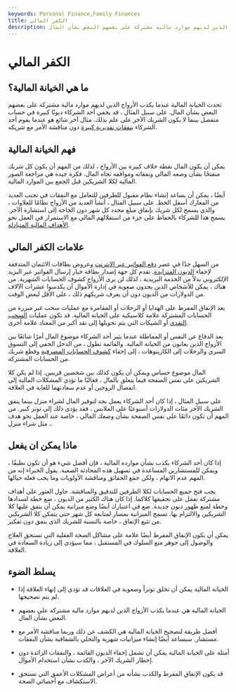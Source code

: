 ```yaml
---
keywords: Personal Finance,Family Finances
title: الكفر المالي
description: تحدث الخيانة المالية عندما يكذب الأزواج الذين لديهم موارد مالية مشتركة على بعضهم البعض بشأن المال.
---
```


# الكفر المالي
## ما هي الخيانة المالية؟

تحدث الخيانة المالية عندما يكذب الأزواج الذين لديهم موارد مالية مشتركة على بعضهم البعض بشأن المال. على سبيل المثال ، قد يخفي أحد الشركاء ديونًا كبيرة في حساب منفصل بينما لا يكون الشريك الآخر على علم بذلك. مثال آخر شائع هو عندما يقوم أحد الشركاء [بنفقات تقديرية كبيرة](/discretionary-expense) دون مناقشة الأمر مع شريكه.

## فهم الخيانة المالية

يمكن أن يكون المال نقطة خلاف كبيرة بين الأزواج ، لذلك من المهم أن يكون كل شريك منفتحًا بشأن وضعه المالي ونفقاته ومواقفه تجاه المال. فكرة جيدة هي مراجعة الصور المالية لكلا الشريكين قبل الجمع بين الموارد المالية.

أيضًا ، يمكن أن يساعد إنشاء نظام مقبول للطرفين للتعامل مع النفقات في تجنب العديد من المعارك أسفل الخط. على سبيل المثال ، أنشأ العديد من الأزواج نظامًا للعلاوات ، والذي يسمح لكل شريك بإنفاق مبلغ محدد كل شهر دون الحاجة إلى استشارة الآخر. يسمح هذا للشركاء بالحفاظ على جزء من استقلالهم المالي مع الاستمرار في العمل نحو [الأهداف المالية المتبادلة](/financial_plan).

## علامات الكفر المالي

من السهل جدًا في عصر [دفع الفواتير عبر الإنترنت](/onlinebanking) وعروض بطاقات الائتمان المتدفقة لإخفاء [الديون المتزايدة](/debt). تقدم كل جهة إصدار بطاقة خيار إرسال الفواتير عبر البريد الإلكتروني بدلاً من الخدمة البريدية ، لذلك لن يرى الأزواج كشوف الحسابات الشهرية. من هناك ، يمكن للأشخاص الذين يجدون صعوبة في إدارة الأموال أن يكدسوا عشرات الآلاف من الدولارات من الديون دون أن يعرف شريكهم ذلك ، على الأقل لبعض الوقت.

يعد الإنفاق المفرط على الهدايا أو الرحلات أو المقامرة مع عمليات سحب غير مبررة من الحسابات المشتركة علامة كلاسيكية على الخيانة المالية. قد تكون عمليات [السحب النقدي](/withdrawal) أو الشيكات التي يتم تحويلها إلى نقد أكبر من المعتاد علامة أخرى.

يعد الدفاع عن النفس أو المماطلة عندما يثير أحد الشركاء موضوع المال أمرًا شائعًا بين الأزواج الذين يعانون من الخيانة المالية. والقائمة تطول ، من الدخل الخفي إلى التسوق السري والرحلات إلى الكازينوهات ، إلى إخفاء [كشوف الحسابات المصرفية](/bank-statement) وقطع شريك من الحسابات المشتركة.

المال موضوع حساس ويمكن أن يكون كذلك بين شخصين قريبين. إذا لم يكن كلا الشريكين على نفس الصفحة فيما يتعلق بالمال ، فغالبًا ما تؤدي المشكلات المالية إلى انفصال الزوجين أو عدم سعادتهما للغاية في العلاقة.

على سبيل المثال ، إذا كان أحد الشركاء يعمل بجد لتوفير المال لشراء منزل بينما ينفق الشريك الآخر مئات الدولارات أسبوعيًا على الملابس ، فقد يؤدي ذلك إلى توتر كبير. من المهم أن تكون دائمًا على نفس الصفحة بشأن وضعك المالي ، خاصة عند العمل نحو هدف ، مثل شراء منزل.

## ماذا يمكن ان يفعل

إذا كان أحد الشركاء يكذب بشأن موارده المالية ، فإن أفضل شيء هو أن تكون نظيفًا ، ويمكن للمستشارين المساعدة في تسهيل هذه المحادثة الصعبة. يقول الخبراء إنه من المهم عدم الاتهام ، ولكن جمع الحقائق ومناقشة الأولويات وما يجب فعله حيالها.

يجب فتح جميع الحسابات لكلا الطرفين للتدقيق والمناقشة. حاول العثور على أهداف مشتركة تعمل على تحقيقها كلاكما. إذا كان هناك الكثير من الديون ، ضع خطة لسدادها وخطة لمنع ظهور ديون جديدة. ضع في اعتبارك أيضًا وضع ميزانية يمكن أن يتفق عليها كلا الشريكين والالتزام بها. تسمح الميزانية بمسار لمتابعة كل شهر حتى يتمكن كلا الشريكين من تتبع الإنفاق ، خاصة بالنسبة للشريك الذي ينفق دون تفكير.

يمكن أن يكون الإنفاق المفرط أيضًا علامة على مشاكل الصحة العقلية التي تستحق العلاج والوصول إلى جوهر منع السلوك في المستقبل ، مما سيؤدي إلى زيادة السعادة في العلاقة.

## يسلط الضوء

- الخيانة المالية يمكن أن تخلق توتراً وصعوبة في العلاقات قد تؤدي إلى إنهاء العلاقة إذا لم يتم تصحيحها.

- الخيانة المالية هي عندما يكذب الأزواج الذين لديهم موارد مالية مشتركة على بعضهم البعض بشأن المال.

- أفضل طريقة لتصحيح الخيانة المالية هي الكشف عن ذلك وربما مناقشة الأمر مع مستشار. سيساعد أيضًا إنشاء ميزانيات شهرية والتحلي بالشفافية بشأن النفقات.

- أمثلة على الخيانة المالية يمكن أن تشمل إخفاء الديون القائمة ، والنفقات الزائدة دون إخطار الشريك الآخر ، والكذب بشأن استخدام الأموال.

- قد يكون الإنفاق المفرط والكذب بشأنه من أعراض المشكلات الأعمق التي تستحق الاستكشاف مع أخصائي الصحة.

